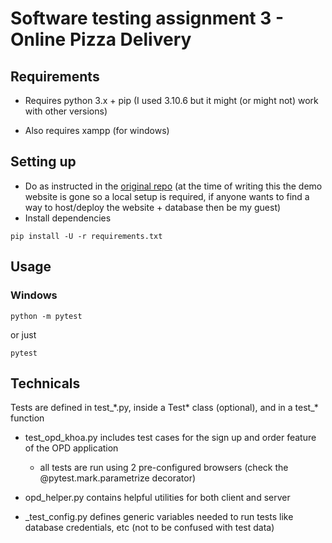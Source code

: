 # Software testing assignment 3 - Online Pizza Delivery

## Requirements
- Requires python 3.x + pip (I used 3.10.6 but it might (or might not) work with other versions)

- Also requires xampp (for windows)

## Setting up

- Do as instructed in the [original repo](https://github.com/darshankparmar/OnlinePizzaDelivery) (at the time of writing this the demo website is gone so a local setup is required, if anyone wants to find a way to host/deploy the website + database then be my guest)
- Install dependencies
```
pip install -U -r requirements.txt
```

## Usage

### Windows
```
python -m pytest
```
or just
```
pytest
```

## Technicals

Tests are defined in test_\*.py, inside a Test* class (optional), and in a test_* function

- test_opd_khoa.py includes test cases for the sign up and order feature of the OPD application
    - all tests are run using 2 pre-configured browsers (check the @pytest.mark.parametrize decorator)

- opd_helper.py contains helpful utilities for both client and server

- _test_config.py defines generic variables needed to run tests like database credentials, etc (not to be confused with test data)